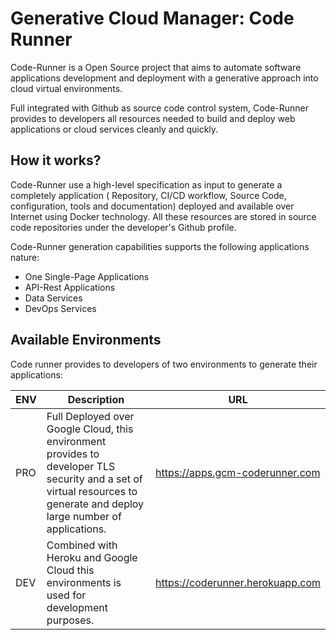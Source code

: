 # Generative Cloud Manager: Code Runner

Code-Runner is a Open Source project that aims to automate software
applications development and deployment with a generative approach
into cloud virtual environments.

Full integrated with Github as source code control system, Code-Runner
provides to developers all resources needed to build and deploy web 
applications or cloud services cleanly and quickly. 

## How it works?

Code-Runner use a high-level specification as input to generate a
completely application ( Repository, CI/CD workflow, Source Code,
configuration, tools and documentation) deployed and available over
Internet using Docker technology. All these resources are stored in
source code repositories under the developer's Github profile.

Code-Runner generation capabilities supports the following applications nature:

 - One Single-Page Applications
 - API-Rest Applications
 - Data Services
 - DevOps Services
 
 ## Available Environments

Code runner provides to developers of two environments to generate their applications: 

| ENV | Description                                                                                                                                                               | URL                              |
|-----|---------------------------------------------------------------------------------------------------------------------------------------------------------------------------|----------------------------------|
| PRO | Full Deployed over Google Cloud, this environment provides to developer TLS security and a set of virtual resources to generate and deploy large  number of applications. | https://apps.gcm-coderunner.com  |
| DEV | Combined with Heroku and Google Cloud this environments is used for development purposes.                                                                                 | https://coderunner.herokuapp.com |
